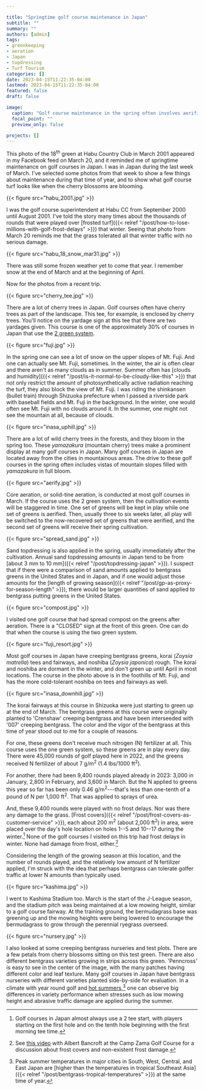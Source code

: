 ```yaml
---

title: "Springtime golf course maintenance in Japan"
subtitle: ""
summary: ""
authors: [admin]
tags: 
- greenkeeping
- aeration
- Japan
- topdressing
- Turf Tourism
categories: []
date: 2023-04-15T11:22:35-04:00
lastmod: 2023-04-15T11:22:35-04:00
featured: false
draft: false

image:
  caption: "Golf course maintenance in the spring often involves aerification, cherry blossoms, & sometimes---snow"
  focal_point: ""
  preview_only: false

projects: []
---
```


This photo of the 18<sup>th</sup> green at Habu Country Club in March 2001 appeared in my Facebook feed on March 20, and it reminded me of springtime maintenance on golf courses in Japan. I was in Japan during the last week of March. I've selected some photos from that week to show a few things about maintenance during that time of year, and to show what golf course turf looks like when the cherry blossoms are blooming.

{{< figure src="habu_2001.jpg" >}}

I was the golf course superintendent at Habu CC from September 2000 until August 2001. I've told the story many times about the thousands of rounds that were played over [frosted turf]({{< relref "/post/how-to-lose-millions-with-golf-frost-delays" >}}) that winter. Seeing that photo from March 20 reminds me that the grass tolerated all that winter traffic with no serious damage.

{{< figure src="habu_18_snow_mar31.jpg" >}}

There was still some frozen weather yet to come that year. I remember snow at the end of March and at the beginning of April. 

Now for the photos from a recent trip. 

{{< figure src="cherry_tee.jpg" >}}

There are a lot of cherry trees in Japan. Golf courses often have cherry trees as part of the landscape. This tee, for example, is enclosed by cherry trees. You'll notice on the yardage sign at this tee that there are two yardages given. This course is one of the approximately 30% of courses in Japan that use the [2 green system](https://www.asianturfgrass.com/tag/2-green-system/).

{{< figure src="fuji.jpg" >}}

In the spring one can see a lot of snow on the upper slopes of Mt. Fuji. And one can actually see Mt. Fuji, sometimes. In the winter, the air is often clear and there aren't as many clouds as in summer. Summer often has [clouds and humidity]({{< relref "/post/is-it-normal-to-be-cloudy-like-this" >}}) that not only restrict the amount of photosynthetically active radiation reaching the turf, they also block the view of Mt. Fuji. I was riding the shinkansen (bullet train) through Shizuoka prefecture when I passed a riverside park with baseball fields and Mt. Fuji in the background. In the winter, one would often see Mt. Fuji with no clouds around it. In the summer, one might not see the mountain at all, because of clouds. 

{{< figure src="inasa_uphill.jpg" >}}

There are a lot of wild cherry trees in the forests, and they bloom in the spring too. These *yamazakura* (mountain cherry) trees make a prominent display at many golf courses in Japan. Many golf courses in Japan are located away from the cities in mountainous areas. The drive to these golf courses in the spring often includes vistas of mountain slopes filled with *yamazakura* in full bloom.

{{< figure src="aerify.jpg" >}}

Core aeration, or solid-tine aeration, is conducted at most golf courses in March. If the course uses the 2 green system, then the cultivation events will be staggered in time. One set of greens will be kept in play while one set of greens is aerified. Then, usually three to six weeks later, all play will be switched to the now-recovered set of greens that were aerified, and the second set of greens will receive their spring cultivation.

{{< figure src="spread_sand.jpg" >}}

Sand topdressing is also applied in the spring, usually immediately after the cultivation. Annual sand topdressing amounts in Japan tend to be from [about 3 mm to 10 mm]({{< relref "/post/topdressing-japan" >}}). I suspect that if there were a comparison of sand amounts applied to bentgrass greens in the United States and in Japan, and if one would adjust those amounts for the [length of growing season]({{< relref "/post/gp-as-proxy-for-season-length" >}}), there would be larger quantities of sand applied to bentgrass putting greens in the United States.

{{< figure src="compost.jpg" >}}

I visited one golf course that had spread compost on the greens after aeration. There is a "CLOSED" sign at the front of this green. One can do that when the course is using the two green system.

{{< figure src="fuji_resort.jpg" >}}

Most golf courses in Japan have creeping bentgrass greens, korai (*Zoysia matrella*) tees and fairways, and noshiba (*Zoysia japonica*) rough. The korai and noshiba are dormant in the winter, and don't green up until April in most locations. The course in the photo above is in the foothills of Mt. Fuji, and has the more cold-tolerant noshiba on tees and fairways as well.

{{< figure src="inasa_downhill.jpg" >}}

The korai fairways at this course in Shizuoka were just starting to green up at the end of March. The bentgrass greens at this course were originally planted to 'Crenshaw' creeping bentgrass and have been interseeded with '007' creeping bentgrass. The color and the vigor of the bentgrass at this time of year stood out to me for a couple of reasons. 

For one, these greens don't receive much nitrogen (N) fertilizer at all. This course uses the one green system, so these greens are in play every day. There were 45,000 rounds of golf played here in 2022, and the greens received N fertilizer of about 7 g/m<sup>2</sup> (1.4 lbs/1000 ft<sup>2</sup>). 

For another, there had been 9,400 rounds played already in 2023: 3,000 in January, 2,800 in February, and 3,600 in March. But the N applied to greens this year so far has been only 0.46 g/m<sup>2</sup>---that's less than one-tenth of a pound of N per 1,000 ft<sup>2</sup>. That was applied to sprays of urea. 

And, these 9,400 rounds were played with no frost delays. Nor was there any damage to the grass. [Frost covers]({{< relref "/post/frost-covers-as-customer-service" >}}), each about 200 m<sup>2</sup> (about 2,000 ft<sup>2</sup>) in area, were placed over the day's hole location on holes 1--5 and 10--17 during the winter.[^1] None of the golf courses I visited on this trip had frost delays in winter. None had damage from frost, either.[^2]

[^1]: Golf courses in Japan almost always use a 2 tee start, with players starting on the first hole and on the tenth hole beginning with the first morning tee time.

[^2]: See [this video](https://youtu.be/UDgt-9HUYmI) with Albert Bancroft at the Camp Zama Golf Course for a discussion about frost covers and non-existent frost damage.

Considering the length of the growing season at this location, and the number of rounds played, and the relatively low amount of N fertilizer applied, I'm struck with the idea that perhaps bentgrass can tolerate golfer traffic at lower N amounts than typically used.

{{< figure src="kashima.jpg" >}}

I went to Kashima Stadium too. March is the start of the J-League season, and the stadium pitch was being maintained at a low mowing height, similar to a golf course fairway. At the training ground, the bermudagrass base was greening up and the mowing heights were being lowered to encourage the bermudagrass to grow through the perennial ryegrass overseed.

{{< figure src="nursery.jpg" >}}

I also looked at some creeping bentgrass nurseries and test plots. There are a few petals from cherry blossoms sitting on this test green. There are also different bentgrass varieties growing in strips across this green. 'Penncross' is easy to see in the center of the image, with the many patches having different color and leaf texture. Many golf courses in Japan have bentgrass nurseries with different varieties planted side-by-side for evaluation. In a climate with year round golf and [hot summers](/post/tokyo-temperature-gp-animated),[^3] one can observe big differences in variety performance when stresses such as low mowing height and abrasive traffic damage are applied during the summer.

[^3]: Peak summer temperatures in major cities in South, West, Central, and East Japan are [higher than the temperatures in tropical Southeast Asia]({{< relref "/post/bentgrass-tropical-temperatures" >}}) at the same time of year. 



